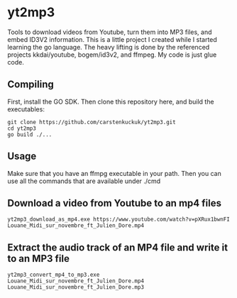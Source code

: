 # yt2mp3
Tools to download videos from Youtube, turn them into MP3 files, and embed ID3V2 information. This is a
little project I created while I started learning the go language. The heavy lifting is done by the
referenced projects kkdai/youtube, bogem/id3v2, and ffmpeg. My code is just glue code.

## Compiling
First, install the GO SDK. Then clone this repository here, and build the executables:
```
git clone https://github.com/carstenkuckuk/yt2mp3.git
cd yt2mp3
go build ./...
```

## Usage
Make sure that you have an ffmpg executable in your path. Then you can use all the commands that are
available under ./cmd

## Download a video from Youtube to an mp4 files
```
yt2mp3_download_as_mp4.exe https://www.youtube.com/watch?v=pXRux1bwnFI Louane_Midi_sur_novembre_ft_Julien_Dore.mp4
```

## Extract the audio track of an MP4 file and write it to an MP3 file
```
yt2mp3_convert_mp4_to_mp3.exe Louane_Midi_sur_novembre_ft_Julien_Dore.mp4 Louane_Midi_sur_novembre_ft_Julien_Dore.mp3 
```


